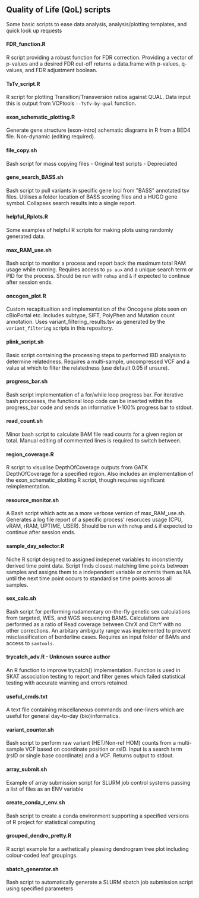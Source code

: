 ## Quality of Life (QoL) scripts
Some basic scripts to ease data analysis, analysis/plotting templates, and quick look up requests

#### FDR_function.R
R script providing a robust function for FDR correction. Providing a vector of p-values and a desired FDR cut-off returns a data.frame with p-values, q-values, and FDR adjustment boolean.

#### TsTv_script.R
R script for plotting Transition/Transversion ratios against QUAL. Data input this is output from VCFtools `--TsTv-by-qual` function.

#### exon_schematic_plotting.R
Generate gene structure (exon-intro) schematic diagrams in R from a BED4 file. Non-dynamic (editing required).

#### file_copy.sh	
Bash script for mass copying files - Original test scripts - Depreciated

#### gene_search_BASS.sh
Bash script to pull variants in specific gene loci from "BASS" annotated tsv files. Utilises a folder location of BASS scoring files and a HUGO gene symbol. Collapses search results into a single report.

#### helpful_Rplots.R
Some examples of helpful R scripts for making plots using randomly generated data. 

#### max_RAM_use.sh
Bash script to monitor a process and report back the maximum total RAM usage while running. Requires access to `ps aux` and a unique search term or PID for the process. Should be run with `nohup` and `&` if expected to continue after session ends. 

#### oncogen_plot.R
Custom recapitualtion and implementation of the Oncogene plots seen on cBioPortal etc. Includes subtype, SIFT, PolyPhen and Mutation count annotation. Uses variant_filtering_results.tsv as generated by the `variant_filtering` scripts in this repository.

#### plink_script.sh
Basic script containing the processing steps to performed IBD analysis to determine relatedness. Requires a multi-sample, uncompressed VCF and a value at which to filter the relatedness (use default 0.05 if unsure).

#### progress_bar.sh
Bash script implementation of a for/while loop progress bar. For iterative bash processes, the functional loop code can be inserted within the progress_bar code and sends an informative 1-100% progress bar to stdout.

#### read_count.sh
Minor bash script to calculate BAM file read counts for a given region or total. Manual editing of commented lines is required to switch between.

#### region_coverage.R
R script to visualise DepthOfCoverage outputs from GATK DepthOfCoverage for a specified region. Also includes an implementation of the exon_schematic_plotting.R script, though requires significant reimplementation.

#### resource_monitor.sh
A Bash script which acts as a more verbose version of max_RAM_use.sh. Generates a log file report of a specific process' resoruces usage (CPU, vRAM, rRAM, UPTIME, USER). Should be run with `nohup` and `&` if expected to continue after session ends. 

#### sample_day_selector.R
Niche R script designed to assigned indepenet variables to inconstiently derived time point data. Script finds closest matching time points between samples and assigns them to a independent variable or ommits them as NA until the next time point occurs to standardise time points across all samples.

#### sex_calc.sh
Bash script for performing rudamentary on-the-fly genetic sex calculations from targeted, WES, and WGS sequencing BAMS. Calculations are performed as a ratio of Read coverage between ChrX and ChrY with no other corrections. An arbitary ambiguity range was implemented to prevent misclassification of borderline cases. Requires an input folder of BAMs and access to `samtools`.

#### trycatch_adv.R - Unknown source author
An R function to improve trycatch() implementation. Function is used in SKAT association testing to report and filter genes which failed statistical testing with accurate warning and errors retained.

#### useful_cmds.txt
A text file containing miscellaneous commands and one-liners which are useful for general day-to-day (bio)informatics.

#### variant_counter.sh
Bash script to perform raw variant (HET/Non-ref HOM) counts from a multi-sample VCF based on coordinate position or rsID. Input is a search term (rsID or single base coordinate) and a VCF. Returns output to stdout. 

#### array_submit.sh
Example of array submission script for SLURM job control systems passing a list of files as an ENV variable

#### create_conda_r_env.sh
Bash script to create a conda environment supporting a specified versions of R project for statistical computing

#### grouped_dendro_pretty.R
R script example for a aethetically pleasing dendrogram tree plot including colour-coded leaf groupings.

#### sbatch_generator.sh
Bash script to automatically generate a SLURM sbatch job submission script using specified parameters
